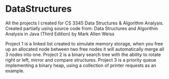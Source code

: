 # DataStructures
All the projects I created for CS 3345 Data Structures &amp; Algorithm Analysis.
Created partially using source code from:
Data Structures and Algorithm Analysis in Java (Third Edition) by Mark Allen Weiss

Project 1 is a linked list created to simulate memory storage, when you free up an allocated node between two free nodes it will automatically merge all 3 nodes into one.
Project 2 is a binary search tree with the ability to rotate right or left, mirror and compare structures.
Project 3 is a priority queue implementing a binary heap, using a collection of printer requests as an example.
